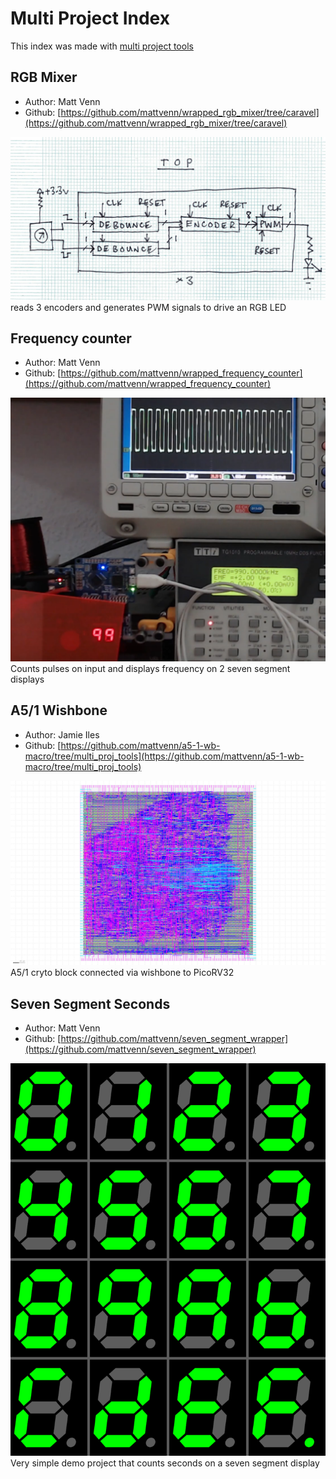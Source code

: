# Multi Project Index

This index was made with [multi project tools](https://github.com/mattvenn/multi_project_tools)

## RGB Mixer

* Author: Matt Venn
* Github: [https://github.com/mattvenn/wrapped_rgb_mixer/tree/caravel](https://github.com/mattvenn/wrapped_rgb_mixer/tree/caravel)


![RGB Mixer](pics/schematic.jpg)
reads 3 encoders and generates PWM signals to drive an RGB LED

## Frequency counter

* Author: Matt Venn
* Github: [https://github.com/mattvenn/wrapped_frequency_counter](https://github.com/mattvenn/wrapped_frequency_counter)


![Frequency counter](pics/frequency_counter.png)
Counts pulses on input and displays frequency on 2  seven segment displays

## A5/1 Wishbone

* Author: Jamie Iles
* Github: [https://github.com/mattvenn/a5-1-wb-macro/tree/multi_proj_tools](https://github.com/mattvenn/a5-1-wb-macro/tree/multi_proj_tools)


![A5/1 Wishbone](pics/a5macro.png)
A5/1 cryto block connected via wishbone to PicoRV32

## Seven Segment Seconds

* Author: Matt Venn
* Github: [https://github.com/mattvenn/seven_segment_wrapper](https://github.com/mattvenn/seven_segment_wrapper)


![Seven Segment Seconds](pics/seven_segment.png)
Very simple demo project that counts seconds on a seven segment display

